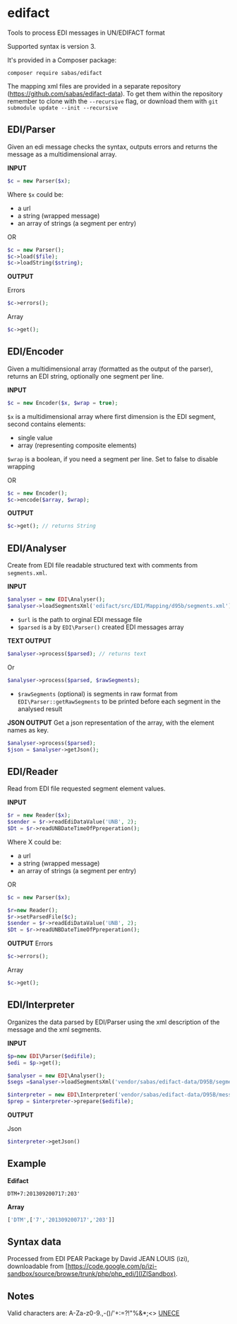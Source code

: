 edifact
=======

Tools to process EDI messages in UN/EDIFACT format

Supported syntax is version 3.

It's provided in a Composer package:

`composer require sabas/edifact`

The mapping xml files are provided in a separate repository (https://github.com/sabas/edifact-data). To get them within the repository remember to clone with the ```--recursive``` flag, or download them with ```git submodule update --init --recursive```

EDI/Parser
------------------
Given an edi message checks the syntax, outputs errors and returns the message as a multidimensional array.

**INPUT**
```php
$c = new Parser($x);
```
Where `$x` could be:
* a url
* a string (wrapped message)
* an array of strings (a segment per entry)

OR

 ```php
$c = new Parser();
$c->load($file);
$c->loadString($string);
```

**OUTPUT**

Errors
```php
$c->errors();
```
Array
```php
$c->get();
```


EDI/Encoder
------------------
Given a multidimensional array (formatted as the output of the parser), returns an EDI string, optionally one segment per line.

**INPUT**
```php
$c = new Encoder($x, $wrap = true);
```
`$x` is a multidimensional array where first dimension is the EDI segment, second contains elements:
* single value
* array (representing composite elements)

`$wrap` is a boolean, if you need a segment per line. Set to false to disable wrapping

OR
```php
$c = new Encoder();
$c->encode($array, $wrap);
```

**OUTPUT**
```php
$c->get(); // returns String
```

EDI/Analyser
------------------
Create from EDI file readable structured text with comments from `segments.xml`.

**INPUT**
```php
$analyser = new EDI\Analyser();
$analyser->loadSegmentsXml('edifact/src/EDI/Mapping/d95b/segments.xml');
```
* `$url` is the path to orginal EDI message file
* `$parsed` is a by `EDI\Parser()` created EDI messages array

**TEXT OUTPUT**
```php
$analyser->process($parsed); // returns text
```
Or
```php
$analyser->process($parsed, $rawSegments);
```
* `$rawSegments` (optional) is segments in raw format from `EDI\Parser::getRawSegments` to be printed before each segment in the analysed result

**JSON OUTPUT**
Get a json representation of the array, with the element names as key.
```php
$analyser->process($parsed);
$json = $analyser->getJson();
```

EDI/Reader
------------------
Read from EDI file requested segment element values.

**INPUT**
```php
$r = new Reader($x);
$sender = $r->readEdiDataValue('UNB', 2);
$Dt = $r->readUNBDateTimeOfPpreperation();

```
Where X could be:
* a url
* a string (wrapped message)
* an array of strings (a segment per entry)

OR

```php
$c = new Parser($x);

$r=new Reader();
$r->setParsedFile($c);
$sender = $r->readEdiDataValue('UNB', 2);
$Dt = $r->readUNBDateTimeOfPpreperation();
```

**OUTPUT**
Errors
```php
$c->errors();
```
Array
```php
$c->get();
```

EDI/Interpreter
---------------
Organizes the data parsed by EDI/Parser using the xml description of the message and the xml segments.

**INPUT**
```php
$p=new EDI\Parser($edifile);
$edi = $p->get();

$analyser = new EDI\Analyser();
$segs =$analyser->loadSegmentsXml('vendor/sabas/edifact-data/D95B/segments.xml');

$interpreter = new EDI\Interpreter('vendor/sabas/edifact-data/D95B/messages/codeco.xml', $segs);
$prep = $interpreter->prepare($edifile);

```

**OUTPUT**

Json
```php
$interpreter->getJson()
```

Example
-------

**Edifact**

`DTM+7:201309200717:203'`

**Array**
```php
['DTM',['7','201309200717','203']]
```

Syntax data
----------
Processed from EDI PEAR Package by David JEAN LOUIS (izi), downloadable from [https://code.google.com/p/izi-sandbox/source/browse/trunk/php/php_edi/](IZISandbox).


Notes
------
Valid characters are: A-Za-z0-9.,-()/'+:=?!"%&*;<> [UNECE](http://www.unece.org/trade/untdid/texts/d422_d.htm#p5.1)
